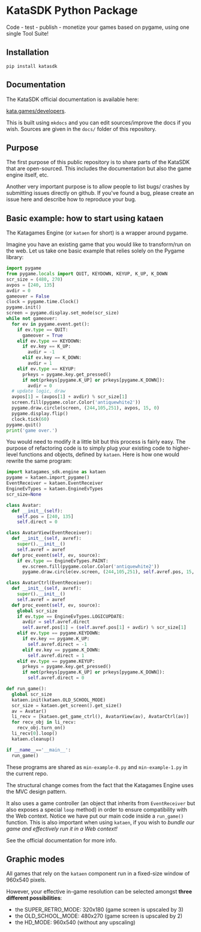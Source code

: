 # KataSDK Python Package

Code - test - publish - monetize your games based on pygame, using one single Tool Suite!

## Installation

`pip install katasdk`

## Documentation

The KataSDK official documentation is available here:

[kata.games/developers](https://kata.games/developers).

This is built using `mkdocs` and you can edit sources/improve the docs if you wish. Sources are given in the `docs/` folder of this repository. 

## Purpose

The first purpose of this public repository is to share parts of the KataSDK that are open-sourced. This includes the documentation but also the game engine itself, etc.

Another very important purpose is to allow people to list bugs/ crashes by submitting issues directly on github. If you've found a bug, please create an issue here and describe how to reproduce your bug.


## Basic example: how to start using kataen

The Katagames Engine (or `kataen` for short) is a wrapper around pygame.

Imagine you have an existing game that you would like to transform/run on the web. 
Let us take one basic example that relies solely on the Pygame library:
```python
import pygame
from pygame.locals import QUIT, KEYDOWN, KEYUP, K_UP, K_DOWN
scr_size = (480, 270)
avpos = [240, 135]
avdir = 0
gameover = False
clock = pygame.time.Clock()
pygame.init()
screen = pygame.display.set_mode(scr_size)
while not gameover:
  for ev in pygame.event.get():
    if ev.type == QUIT:
      gameover = True
    elif ev.type == KEYDOWN:
      if ev.key == K_UP:
        avdir = -1
      elif ev.key == K_DOWN:
        avdir = 1
    elif ev.type == KEYUP:
      prkeys = pygame.key.get_pressed()
      if not(prkeys[pygame.K_UP] or prkeys[pygame.K_DOWN]):
        avdir = 0
  # update logic, draw
  avpos[1] = (avpos[1] + avdir) % scr_size[1]
  screen.fill(pygame.color.Color('antiquewhite2'))
  pygame.draw.circle(screen, (244,105,251), avpos, 15, 0)
  pygame.display.flip()
  clock.tick(60)
pygame.quit()
print('game over.')
```

You would need to modify it a little bit but this process is fairly easy. The purpose of refactoring code is to simply plug your existing code to higher-level functions and objects, defined by `kataen`.
Here is how one would rewrite the same program:

```python
import katagames_sdk.engine as kataen
pygame = kataen.import_pygame()
EventReceiver = kataen.EventReceiver
EngineEvTypes = kataen.EngineEvTypes
scr_size=None

class Avatar:
  def __init__(self):
    self.pos = [240, 135]
    self.direct = 0

class AvatarView(EventReceiver):
  def __init__(self, avref):
    super().__init__()
    self.avref = avref
  def proc_event(self, ev, source):
    if ev.type == EngineEvTypes.PAINT:
      ev.screen.fill(pygame.color.Color('antiquewhite2'))
      pygame.draw.circle(ev.screen, (244,105,251), self.avref.pos, 15, 0)

class AvatarCtrl(EventReceiver):
  def __init__(self, avref):
    super().__init__()
    self.avref = avref
  def proc_event(self, ev, source):
    global scr_size
    if ev.type == EngineEvTypes.LOGICUPDATE:
      avdir = self.avref.direct
      self.avref.pos[1] = (self.avref.pos[1] + avdir) % scr_size[1]
    elif ev.type == pygame.KEYDOWN:
      if ev.key == pygame.K_UP:
        self.avref.direct = -1
      elif ev.key == pygame.K_DOWN:
        self.avref.direct = 1
    elif ev.type == pygame.KEYUP:
      prkeys = pygame.key.get_pressed()
      if not(prkeys[pygame.K_UP] or prkeys[pygame.K_DOWN]):
        self.avref.direct = 0

def run_game():
  global scr_size
  kataen.init(kataen.OLD_SCHOOL_MODE)
  scr_size = kataen.get_screen().get_size()
  av = Avatar()
  li_recv = [kataen.get_game_ctrl(), AvatarView(av), AvatarCtrl(av)]
  for recv_obj in li_recv:
    recv_obj.turn_on()
  li_recv[0].loop()
  kataen.cleanup()

if __name__=='__main__':
  run_game()
```

These programs are shared as `min-example-0.py` and `min-example-1.py` in the current repo.

The structural change comes from the fact that the Katagames Engine uses the MVC design pattern.

It also uses a game controller (an object that inherits from `EventReceiver` but also exposes a special `loop` method) in order to ensure compatibility with the Web context. Notice we have put our main code inside a `run_game()` function. This is also important when using `kataen`, if you wish to *bundle our game and effectively run it in a Web context!*

See the official documentation for more info.

## Graphic modes
All games that rely on the `kataen` component run in a fixed-size window of 960x540 pixels.

However, your effective in-game resolution can be selected amongst **three different possibilities**:

+ the SUPER_RETRO_MODE: 320x180 (game screen is upscaled by 3)
+ the OLD_SCHOOL_MODE: 480x270 (game screen is upscaled by 2)
+ the HD_MODE: 960x540 (without any upscaling)
